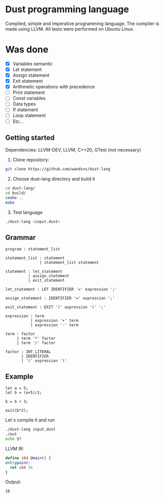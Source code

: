 # Dust programming language
Сompiled, simple and imperative programming language. The compiler is made using LLVM. All tests were performed on Ubuntu Linux.

# Was done
- [x] Variables semantic
- [x] Let statement
- [x] Assign statement
- [x] Exit statement
- [x] Arithmetic operations with precedence
- [ ] Print statement
- [ ] Const variables
- [ ] Data types
- [ ] If statement
- [ ] Loop statement
- [ ] Etc...

## Getting started
Dependencies: LLVM-DEV, LLVM, C++20, GTest (not necessary)
1. Clone repository:
```bash
git clone https://github.com/wandvvs/dust-lang
```
2. Choose dust-lang directory and build it
```bash
cd dust-lang/
cd build/
cmake ..
make
```
3. Test language
```bash
./dust-lang <input.dust>
```
## Grammar
```
program : statement_list

statement_list : statement
               | statement_list statement

statement : let_statement
          | assign_statement
          | exit_statement

let_statement : LET IDENTIFIER '=' expression ';'

assign_statement : IDENTIFIER '=' expression ';'

exit_statement : EXIT '(' expression ')' ';'

expression : term
           | expression '+' term
           | expression '-' term

term : factor
     | term '*' factor
     | term '/' factor

factor : INT_LITERAL
       | IDENTIFIER
       | '(' expression ')'
```

## Example
```
let a = 5;
let b = (a+5)/2;

b = b + 3;

exit(b*2);
```

Let`s compile it and run
```bash
./dust-lang input.dust
./out
echo $?
```

LLVM IR:
```llvm
define i64 @main() {
entrypoint:
  ret i64 16
}
```

Output:
```
16
```
